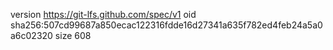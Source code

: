 version https://git-lfs.github.com/spec/v1
oid sha256:507cd99687a850ecac122316fdde16d27341a635f782ed4feb24a5a0a6c02320
size 608

